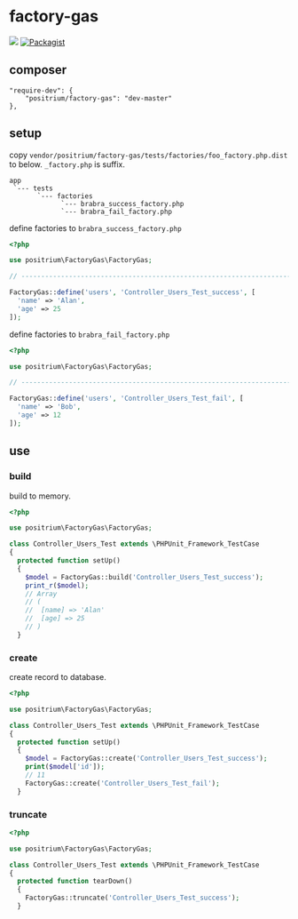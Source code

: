 # factory-gas

![](https://img.shields.io/badge/FuelPHP-1.8.*-blue.svg)
[![Packagist](https://img.shields.io/packagist/dt/positrium/factory-gas.svg?style=flat-square)](https://packagist.org/packages/positrium/factory-gas)

## composer

```
"require-dev": {
	"positrium/factory-gas": "dev-master"
},
```

## setup

copy `vendor/positrium/factory-gas/tests/factories/foo_factory.php.dist` to below.
`_factory.php` is suffix.

```
app
 `--- tests
       `--- factories
             `--- brabra_success_factory.php
             `--- brabra_fail_factory.php
```

define factories to `brabra_success_factory.php`

```php
<?php

use positrium\FactoryGas\FactoryGas;

// ---------------------------------------------------------------------------

FactoryGas::define('users', 'Controller_Users_Test_success', [
  'name' => 'Alan',
  'age' => 25
]);
```

define factories to `brabra_fail_factory.php`

```php
<?php

use positrium\FactoryGas\FactoryGas;

// ---------------------------------------------------------------------------

FactoryGas::define('users', 'Controller_Users_Test_fail', [
  'name' => 'Bob',
  'age' => 12
]);
```

## use

### build

build to memory.

```php
<?php

use positrium\FactoryGas\FactoryGas;

class Controller_Users_Test extends \PHPUnit_Framework_TestCase
{
  protected function setUp()
  {
    $model = FactoryGas::build('Controller_Users_Test_success');
    print_r($model);
    // Array
    // (
    //  [name] => 'Alan'
    //  [age] => 25
    // )
  }
```

### create

create record to database.

```php
<?php

use positrium\FactoryGas\FactoryGas;

class Controller_Users_Test extends \PHPUnit_Framework_TestCase
{
  protected function setUp()
  {
    $model = FactoryGas::create('Controller_Users_Test_success');
    print($model['id']);
    // 11
    FactoryGas::create('Controller_Users_Test_fail');
  }
```

### truncate

```php
<?php

use positrium\FactoryGas\FactoryGas;

class Controller_Users_Test extends \PHPUnit_Framework_TestCase
{
  protected function tearDown()
  {
    FactoryGas::truncate('Controller_Users_Test_success');
  }
```
